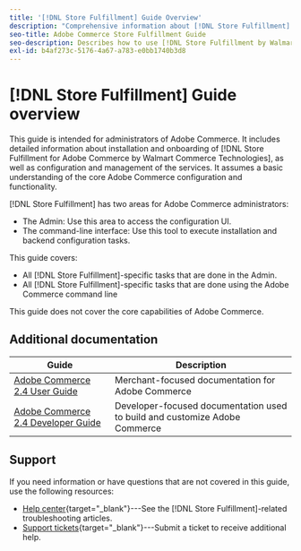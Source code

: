 ```yaml
---
title: '[!DNL Store Fulfillment] Guide Overview'
description: "Comprehensive information about [!DNL Store Fulfillment] for Adobe Commerce administrators, including installation and onboarding."
seo-title: Adobe Commerce Store Fulfillment Guide
seo-description: Describes how to use [!DNL Store Fulfillment by Walmart Commerce Technologies] services with Adobe Commerce.
exl-id: b4af273c-5176-4a67-a783-e0bb1740b3d8
---
```

# [!DNL Store Fulfillment] Guide overview

This guide is intended for administrators of Adobe Commerce. It includes detailed information about installation and onboarding of [!DNL Store Fulfillment for Adobe Commerce by Walmart Commerce Technologies], as well as configuration and management of the services. It assumes a basic understanding of the core Adobe Commerce configuration and functionality.

[!DNL Store Fulfillment] has two areas for Adobe Commerce administrators:

* The Admin: Use this area to access the configuration UI.
* The command-line interface: Use this tool to execute installation and backend configuration tasks.

This guide covers:

* All [!DNL Store Fulfillment]-specific tasks that are done in the Admin.
* All [!DNL Store Fulfillment]-specific tasks that are done using the Adobe Commerce command line

This guide does not cover the core capabilities of Adobe Commerce.

## Additional documentation

| Guide                                                                 | Description                                                                |
|-----------------------------------------------------------------------|----------------------------------------------------------------------------|
| [Adobe Commerce 2.4 User Guide](https://docs.magento.com/user-guide/) | Merchant-focused documentation for Adobe Commerce                 |
| [Adobe Commerce 2.4 Developer Guide](https://devdocs.magento.com/)    | Developer-focused documentation used to build and customize Adobe Commerce |

## Support

If you need information or have questions that are not covered in this guide, use the following resources:

* [Help center](https://experienceleague.adobe.com/docs/commerce-knowledge-base/kb/help-center-guide/magento-help-center-user-guide.html?lang=en#submit-ticket){target="_blank"}---See the [!DNL Store Fulfillment]-related troubleshooting articles.
* [Support tickets](https://experienceleague.adobe.com/docs/commerce-knowledge-base/kb/help-center-guide/magento-help-center-user-guide.html?lang=en#submit-ticket){target="_blank"}---Submit a ticket to receive additional help.
